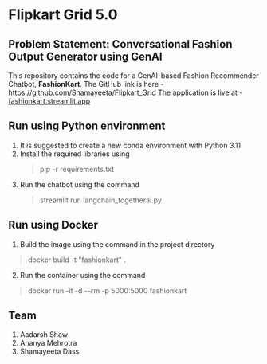 # Flipkart Grid 5.0

## Problem Statement: Conversational Fashion Output Generator using GenAI

This repository contains the code for a GenAI-based Fashion Recommender Chatbot, **FashionKart**. The GitHub link is here - https://github.com/Shamayeeta/Flipkart_Grid
The application is live at - [fashionkart.streamlit.app](https://fashionkart.streamlit.app/)
## Run using Python environment
1. It is suggested to create a new conda environment with Python 3.11
2. Install the required libraries using
   >pip -r requirements.txt
3. Run the chatbot using the command
   >streamlit run langchain_togetherai.py

## Run using Docker
1. Build the image using the command in the project directory
 > docker build -t "fashionkart" . 
2. Run the container using the command
 > docker run -it -d --rm -p 5000:5000 fashionkart

## Team 
1. Aadarsh Shaw
2. Ananya Mehrotra
3. Shamayeeta Dass
